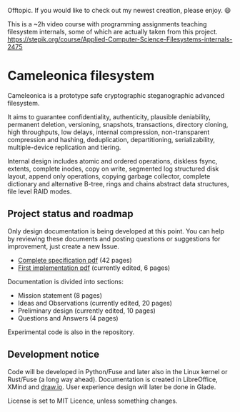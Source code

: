 

Offtopic. If you would like to check out my newest creation, please enjoy. :smile:

This is a ~2h video course with programming assignments teaching filesystem internals,
some of which are actually taken from this project.
https://stepik.org/course/Applied-Computer-Science-Filesystems-internals-2475


  Cameleonica filesystem
==========================

Cameleonica is a prototype safe cryptographic steganographic advanced filesystem.

It aims to guarantee confidentiality, authenticity, plausible deniability, permanent deletion, versioning, snapshots, transactions, directory cloning, high throughputs, low delays, internal compression, non-transparent compression and hashing, deduplication, departitioning, serializability, multiple-device replication and tiering.

Internal design includes atomic and ordered operations, diskless fsync, extents, complete inodes, copy on write, segmented log structured disk layout, append only operations, copying garbage collector, complete dictionary and alternative B-tree, rings and chains abstract data structures, file level RAID modes.

  Project status and roadmap
------------------------------

Only design documentation is being developed at this point. You can help by reviewing these documents and posting questions or suggestions for improvement, just create a new Issue.

- [Complete specification pdf](documentation/combined.pdf) (42 pages)
- [First implementation pdf](documentation/implementation2017.pdf) (currently edited, 6 pages)

Documentation is divided into sections:

- Mission statement (8 pages)
- Ideas and Observations (currently edited, 20 pages)
- Preliminary design (currently edited, 10 pages)
- Questions and Answers (4 pages)

Experimental code is also in the repository.

  Development notice
----------------------

Code will be developed in Python/Fuse and later also in the Linux kernel or Rust/Fuse (a long way ahead). Documentation is created in LibreOffice, XMind and [draw.io](https://www.draw.io/). User experience design will later be done in Glade.

License is set to MIT Licence, unless something changes.
